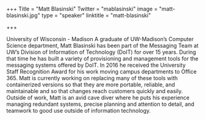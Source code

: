+++
Title = "Matt Blasinski"
Twitter = "mablasinski"
image = "matt-blasinski.jpg"
type = "speaker"
linktitle = "matt-blasinski"

+++

University of Wisconsin - Madison
A graduate of UW-Madison’s Computer Science department, Matt Blasinski has been part of the Messaging Team at UW’s Division of Information of Technology (DoIT) for over 15 years. During that time he has built a variety of provisioning and management tools for the messaging systems offered by DoIT. In 2016 he received the University Staff Recognition Award for his work moving campus departments to Office 365. Matt is currently working on replacing many of these tools with containerized versions so that they are more portable, reliable, and maintainable and so that changes reach customers quickly and easily. Outside of work, Matt is an avid cave diver where he puts his experience managing redundant systems, precise planning and attention to detail, and teamwork to good use outside of information technology. 
